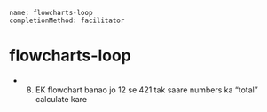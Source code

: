 ```ngMeta
name: flowcharts-loop
completionMethod: facilitator
```
# flowcharts-loop

- 8) EK flowchart banao jo 12 se 421 tak saare numbers ka “total” calculate kare


